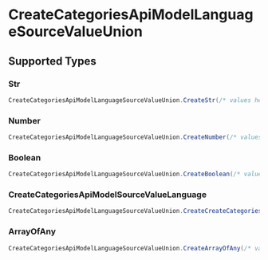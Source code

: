 # CreateCategoriesApiModelLanguageSourceValueUnion


## Supported Types

### Str

```csharp
CreateCategoriesApiModelLanguageSourceValueUnion.CreateStr(/* values here */);
```

### Number

```csharp
CreateCategoriesApiModelLanguageSourceValueUnion.CreateNumber(/* values here */);
```

### Boolean

```csharp
CreateCategoriesApiModelLanguageSourceValueUnion.CreateBoolean(/* values here */);
```

### CreateCategoriesApiModelSourceValueLanguage

```csharp
CreateCategoriesApiModelLanguageSourceValueUnion.CreateCreateCategoriesApiModelSourceValueLanguage(/* values here */);
```

### ArrayOfAny

```csharp
CreateCategoriesApiModelLanguageSourceValueUnion.CreateArrayOfAny(/* values here */);
```
